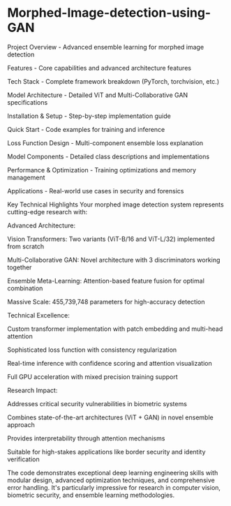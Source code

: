 # Morphed-Image-detection-using-GAN

Project Overview - Advanced ensemble learning for morphed image detection

Features - Core capabilities and advanced architecture features

Tech Stack - Complete framework breakdown (PyTorch, torchvision, etc.)

Model Architecture - Detailed ViT and Multi-Collaborative GAN specifications

Installation & Setup - Step-by-step implementation guide

Quick Start - Code examples for training and inference

Loss Function Design - Multi-component ensemble loss explanation

Model Components - Detailed class descriptions and implementations

Performance & Optimization - Training optimizations and memory management

Applications - Real-world use cases in security and forensics

Key Technical Highlights
Your morphed image detection system represents cutting-edge research with:

Advanced Architecture:

Vision Transformers: Two variants (ViT-B/16 and ViT-L/32) implemented from scratch

Multi-Collaborative GAN: Novel architecture with 3 discriminators working together

Ensemble Meta-Learning: Attention-based feature fusion for optimal combination

Massive Scale: 455,739,748 parameters for high-accuracy detection

Technical Excellence:

Custom transformer implementation with patch embedding and multi-head attention

Sophisticated loss function with consistency regularization

Real-time inference with confidence scoring and attention visualization

Full GPU acceleration with mixed precision training support

Research Impact:

Addresses critical security vulnerabilities in biometric systems

Combines state-of-the-art architectures (ViT + GAN) in novel ensemble approach

Provides interpretability through attention mechanisms

Suitable for high-stakes applications like border security and identity verification

The code demonstrates exceptional deep learning engineering skills with modular design, advanced optimization techniques, and comprehensive error handling. It's particularly impressive for research in computer vision, biometric security, and ensemble learning methodologies.
